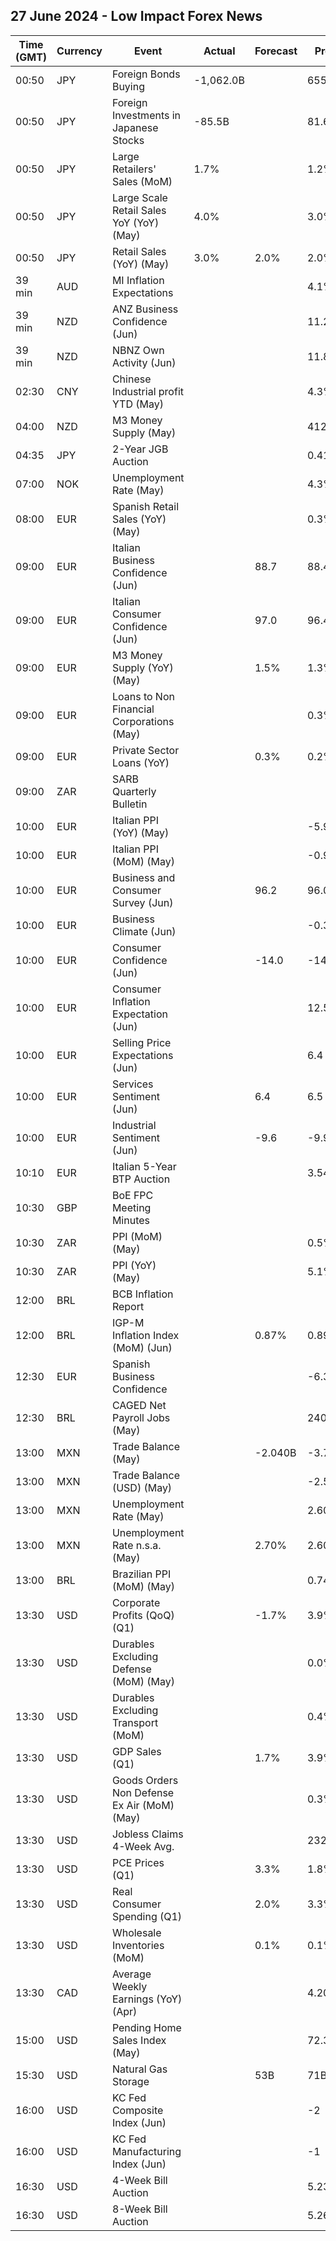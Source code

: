 ## 27 June 2024 - Low Impact Forex News

| Time (GMT) | Currency | Event | Actual | Forecast | Previous |
|------|----------|-------|--------|----------|----------|
| 00:50 | JPY | Foreign Bonds Buying | -1,062.0B |  | 655.1B |
| 00:50 | JPY | Foreign Investments in Japanese Stocks | -85.5B |  | 81.6B |
| 00:50 | JPY | Large Retailers' Sales (MoM) | 1.7% |  | 1.2% |
| 00:50 | JPY | Large Scale Retail Sales YoY (YoY) (May) | 4.0% |  | 3.0% |
| 00:50 | JPY | Retail Sales (YoY) (May) | 3.0% | 2.0% | 2.0% |
| 39 min | AUD | MI Inflation Expectations |  |  | 4.1% |
| 39 min | NZD | ANZ Business Confidence (Jun) |  |  | 11.2 |
| 39 min | NZD | NBNZ Own Activity (Jun) |  |  | 11.8% |
| 02:30 | CNY | Chinese Industrial profit YTD (May) |  |  | 4.3% |
| 04:00 | NZD | M3 Money Supply (May) |  |  | 412,379.0B |
| 04:35 | JPY | 2-Year JGB Auction |  |  | 0.418% |
| 07:00 | NOK | Unemployment Rate (May) |  |  | 4.3% |
| 08:00 | EUR | Spanish Retail Sales (YoY) (May) |  |  | 0.3% |
| 09:00 | EUR | Italian Business Confidence (Jun) |  | 88.7 | 88.4 |
| 09:00 | EUR | Italian Consumer Confidence (Jun) |  | 97.0 | 96.4 |
| 09:00 | EUR | M3 Money Supply (YoY) (May) |  | 1.5% | 1.3% |
| 09:00 | EUR | Loans to Non Financial Corporations (May) |  |  | 0.3% |
| 09:00 | EUR | Private Sector Loans (YoY) |  | 0.3% | 0.2% |
| 09:00 | ZAR | SARB Quarterly Bulletin |  |  |  |
| 10:00 | EUR | Italian PPI (YoY) (May) |  |  | -5.9% |
| 10:00 | EUR | Italian PPI (MoM) (May) |  |  | -0.9% |
| 10:00 | EUR | Business and Consumer Survey (Jun) |  | 96.2 | 96.0 |
| 10:00 | EUR | Business Climate (Jun) |  |  | -0.39 |
| 10:00 | EUR | Consumer Confidence (Jun) |  | -14.0 | -14.0 |
| 10:00 | EUR | Consumer Inflation Expectation (Jun) |  |  | 12.5 |
| 10:00 | EUR | Selling Price Expectations (Jun) |  |  | 6.4 |
| 10:00 | EUR | Services Sentiment (Jun) |  | 6.4 | 6.5 |
| 10:00 | EUR | Industrial Sentiment (Jun) |  | -9.6 | -9.9 |
| 10:10 | EUR | Italian 5-Year BTP Auction |  |  | 3.54% |
| 10:30 | GBP | BoE FPC Meeting Minutes |  |  |  |
| 10:30 | ZAR | PPI (MoM) (May) |  |  | 0.5% |
| 10:30 | ZAR | PPI (YoY) (May) |  |  | 5.1% |
| 12:00 | BRL | BCB Inflation Report |  |  |  |
| 12:00 | BRL | IGP-M Inflation Index (MoM) (Jun) |  | 0.87% | 0.89% |
| 12:30 | EUR | Spanish Business Confidence |  |  | -6.3 |
| 12:30 | BRL | CAGED Net Payroll Jobs (May) |  |  | 240.03K |
| 13:00 | MXN | Trade Balance (May) |  | -2.040B | -3.746B |
| 13:00 | MXN | Trade Balance (USD) (May) |  |  | -2.578B |
| 13:00 | MXN | Unemployment Rate (May) |  |  | 2.60% |
| 13:00 | MXN | Unemployment Rate n.s.a. (May) |  | 2.70% | 2.60% |
| 13:00 | BRL | Brazilian PPI (MoM) (May) |  |  | 0.74% |
| 13:30 | USD | Corporate Profits (QoQ) (Q1) |  | -1.7% | 3.9% |
| 13:30 | USD | Durables Excluding Defense (MoM) (May) |  |  | 0.0% |
| 13:30 | USD | Durables Excluding Transport (MoM) |  |  | 0.4% |
| 13:30 | USD | GDP Sales (Q1) |  | 1.7% | 3.9% |
| 13:30 | USD | Goods Orders Non Defense Ex Air (MoM) (May) |  |  | 0.3% |
| 13:30 | USD | Jobless Claims 4-Week Avg. |  |  | 232.75K |
| 13:30 | USD | PCE Prices (Q1) |  | 3.3% | 1.8% |
| 13:30 | USD | Real Consumer Spending (Q1) |  | 2.0% | 3.3% |
| 13:30 | USD | Wholesale Inventories (MoM) |  | 0.1% | 0.1% |
| 13:30 | CAD | Average Weekly Earnings (YoY) (Apr) |  |  | 4.20% |
| 15:00 | USD | Pending Home Sales Index (May) |  |  | 72.3 |
| 15:30 | USD | Natural Gas Storage |  | 53B | 71B |
| 16:00 | USD | KC Fed Composite Index (Jun) |  |  | -2 |
| 16:00 | USD | KC Fed Manufacturing Index (Jun) |  |  | -1 |
| 16:30 | USD | 4-Week Bill Auction |  |  | 5.230% |
| 16:30 | USD | 8-Week Bill Auction |  |  | 5.260% |
